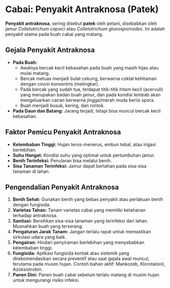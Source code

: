 # Cabai: Penyakit Antraknosa (Patek)

**Penyakit antraknosa**, sering disebut **patek** oleh petani, disebabkan oleh jamur _Colletotrichum capsici_ atau _Colletotrichum gloeosporioides_. Ini adalah penyakit utama pada buah cabai yang matang.

## Gejala Penyakit Antraknosa
* **Pada Buah:**
    * Awalnya bercak kecil kebasahan pada buah yang masih hijau atau mulai matang.
    * Bercak meluas menjadi bulat cekung, berwarna coklat kehitaman dengan cincin konsentris (melingkar).
    * Pada bercak yang sudah tua, terdapat titik-titik hitam kecil (acervuli) yang merupakan badan buah jamur, dan pada kondisi lembab akan mengeluarkan cairan berwarna jingga/merah muda berisi spora.
    * Buah menjadi busuk, kering, dan rontok.
* **Pada Daun dan Batang:** Jarang terjadi, tetapi bisa muncul bercak kecil kebasahan.

## Faktor Pemicu Penyakit Antraknosa
* **Kelembaban Tinggi:** Hujan terus-menerus, embun tebal, atau irigasi berlebihan.
* **Suhu Hangat:** Kondisi suhu yang optimal untuk pertumbuhan jamur.
* **Benih Terinfeksi:** Penularan bisa melalui benih.
* **Sisa Tanaman Terinfeksi:** Jamur dapat bertahan pada sisa-sisa tanaman di lahan.

## Pengendalian Penyakit Antraknosa
1.  **Benih Sehat:** Gunakan benih yang bebas penyakit atau perlakuan benih dengan fungisida.
2.  **Varietas Tahan:** Tanam varietas cabai yang memiliki ketahanan terhadap antraknosa.
3.  **Sanitasi:** Bersihkan sisa-sisa tanaman yang terinfeksi dari lahan. Musnahkan buah yang terserang.
4.  **Pengaturan Jarak Tanam:** Jangan terlalu rapat untuk memastikan sirkulasi udara yang baik.
5.  **Pengairan:** Hindari penyiraman berlebihan yang menyebabkan kelembaban tinggi.
6.  **Fungisida:** Aplikasi fungisida kontak atau sistemik yang direkomendasikan secara preventif atau saat gejala awal muncul, terutama pada musim hujan. Contoh bahan aktif: Mankozeb, Klorotalonil, Azoksistrobin.
7.  **Panen Dini:** Panen buah cabai sebelum terlalu matang di musim hujan untuk mengurangi risiko infeksi.